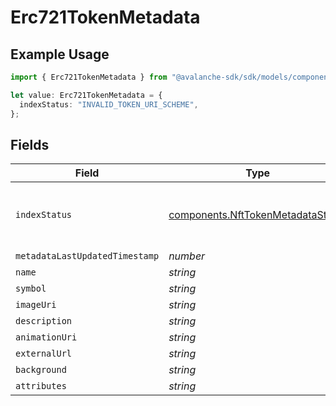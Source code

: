 # Erc721TokenMetadata

## Example Usage

```typescript
import { Erc721TokenMetadata } from "@avalanche-sdk/sdk/models/components";

let value: Erc721TokenMetadata = {
  indexStatus: "INVALID_TOKEN_URI_SCHEME",
};
```

## Fields

| Field                                                                                  | Type                                                                                   | Required                                                                               | Description                                                                            |
| -------------------------------------------------------------------------------------- | -------------------------------------------------------------------------------------- | -------------------------------------------------------------------------------------- | -------------------------------------------------------------------------------------- |
| `indexStatus`                                                                          | [components.NftTokenMetadataStatus](../../models/components/nfttokenmetadatastatus.md) | :heavy_check_mark:                                                                     | The metadata indexing status of the nft.                                               |
| `metadataLastUpdatedTimestamp`                                                         | *number*                                                                               | :heavy_minus_sign:                                                                     | N/A                                                                                    |
| `name`                                                                                 | *string*                                                                               | :heavy_minus_sign:                                                                     | N/A                                                                                    |
| `symbol`                                                                               | *string*                                                                               | :heavy_minus_sign:                                                                     | N/A                                                                                    |
| `imageUri`                                                                             | *string*                                                                               | :heavy_minus_sign:                                                                     | N/A                                                                                    |
| `description`                                                                          | *string*                                                                               | :heavy_minus_sign:                                                                     | N/A                                                                                    |
| `animationUri`                                                                         | *string*                                                                               | :heavy_minus_sign:                                                                     | N/A                                                                                    |
| `externalUrl`                                                                          | *string*                                                                               | :heavy_minus_sign:                                                                     | N/A                                                                                    |
| `background`                                                                           | *string*                                                                               | :heavy_minus_sign:                                                                     | N/A                                                                                    |
| `attributes`                                                                           | *string*                                                                               | :heavy_minus_sign:                                                                     | N/A                                                                                    |